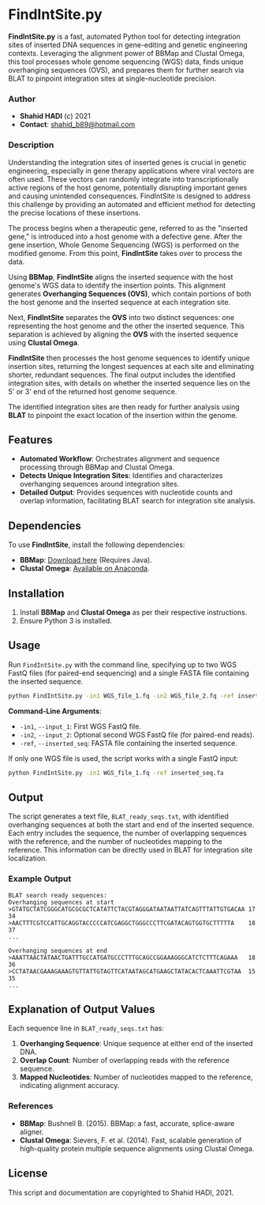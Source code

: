 # **FindIntSite.py**

**FindIntSite.py** is a fast, automated Python tool for detecting integration sites of inserted DNA sequences in gene-editing and genetic engineering contexts. Leveraging the alignment power of BBMap and Clustal Omega, this tool processes whole genome sequencing (WGS) data, finds unique overhanging sequences (OVS), and prepares them for further search via BLAT to pinpoint integration sites at single-nucleotide precision.

### **Author**
- **Shahid HADI** (c) 2021
- **Contact**: [shahid_b89@hotmail.com](mailto:shahid_b89@hotmail.com)

### Description

Understanding the integration sites of inserted genes is crucial in genetic engineering, especially in gene therapy applications where viral vectors are often used. These vectors can randomly integrate into transcriptionally active regions of the host genome, potentially disrupting important genes and causing unintended consequences. FindIntSite is designed to address this challenge by providing an automated and efficient method for detecting the precise locations of these insertions.

The process begins when a therapeutic gene, referred to as the "inserted gene," is introduced into a host genome with a defective gene. After the gene insertion, Whole Genome Sequencing (WGS) is performed on the modified genome. From this point, **FindIntSite** takes over to process the data.

Using **BBMap**, **FindIntSite** aligns the inserted sequence with the host genome's WGS data to identify the insertion points. This alignment generates **Overhanging Sequences (OVS)**, which contain portions of both the host genome and the inserted sequence at each integration site.

Next, **FindIntSite** separates the **OVS** into two distinct sequences: one representing the host genome and the other the inserted sequence. This separation is achieved by aligning the **OVS** with the inserted sequence using **Clustal Omega**.

**FindIntSite** then processes the host genome sequences to identify unique insertion sites, returning the longest sequences at each site and eliminating shorter, redundant sequences. The final output includes the identified integration sites, with details on whether the inserted sequence lies on the 5' or 3' end of the returned host genome sequence.

The identified integration sites are then ready for further analysis using **BLAT** to pinpoint the exact location of the insertion within the genome.


## **Features**
- **Automated Workflow**: Orchestrates alignment and sequence processing through BBMap and Clustal Omega.
- **Detects Unique Integration Sites**: Identifies and characterizes overhanging sequences around integration sites.
- **Detailed Output**: Provides sequences with nucleotide counts and overlap information, facilitating BLAT search for integration site analysis.

## **Dependencies**
To use **FindIntSite**, install the following dependencies:

- **BBMap**: [Download here](http://sourceforge.net/projects/bbmap/) (Requires Java).
- **Clustal Omega**: [Available on Anaconda](https://anaconda.org/bioconda/clustalo).

## **Installation**

1. Install **BBMap** and **Clustal Omega** as per their respective instructions.
2. Ensure Python 3 is installed.

## **Usage**

Run `FindIntSite.py` with the command line, specifying up to two WGS FastQ files (for paired-end sequencing) and a single FASTA file containing the inserted sequence.

```bash
python FindIntSite.py -in1 WGS_file_1.fq -in2 WGS_file_2.fq -ref inserted_seq.fa
```

**Command-Line Arguments**:
- `-in1`, `--input_1`: First WGS FastQ file.
- `-in2`, `--input_2`: Optional second WGS FastQ file (for paired-end reads).
- `-ref`, `--inserted_seq`: FASTA file containing the inserted sequence.

If only one WGS file is used, the script works with a single FastQ input:

```bash
python FindIntSite.py -in1 WGS_file_1.fq -ref inserted_seq.fa
```

## **Output**

The script generates a text file, `BLAT_ready_seqs.txt`, with identified overhanging sequences at both the start and end of the inserted sequence. Each entry includes the sequence, the number of overlapping sequences with the reference, and the number of nucleotides mapping to the reference. This information can be directly used in BLAT for integration site localization.

### **Example Output**

```plaintext
BLAT search ready sequences:
Overhanging sequences at start
>GTATGCTATCGGGCATGCGCGCTCATATTCTACGTAGGGATAATAATTATCAGTTTATTGTGACAA	17	34
>AACTTTCGTCCATTGCAGGTACCCCCATCGAGGCTGGGCCCTTCGATACAGTGGTGCTTTTTA	18	37
...

Overhanging sequences at end
>AAATTAACTATAACTGATTTGCCATGATGCCCTTTGCAGCCGGAAAGGGCATCTCTTTCAGAAA	18	36
>CCTATAACGAAAGAAAGTGTTATTGTAGTTCATAATAGCATGAAGCTATACACTCAAATTCGTAA	15	35
...
```

## **Explanation of Output Values**
Each sequence line in `BLAT_ready_seqs.txt` has:
1. **Overhanging Sequence**: Unique sequence at either end of the inserted DNA.
2. **Overlap Count**: Number of overlapping reads with the reference sequence.
3. **Mapped Nucleotides**: Number of nucleotides mapped to the reference, indicating alignment accuracy.

### **References**
- **BBMap**: Bushnell B. (2015). BBMap: a fast, accurate, splice-aware aligner. 
- **Clustal Omega**: Sievers, F. et al. (2014). Fast, scalable generation of high-quality protein multiple sequence alignments using Clustal Omega.

## **License**
This script and documentation are copyrighted to Shahid HADI, 2021.




